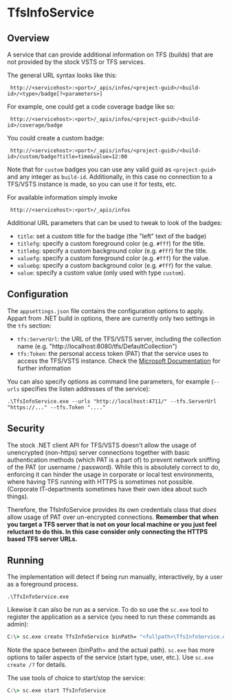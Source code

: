 # TfsInfoService

## Overview

A service that can provide additional information on TFS (builds) that are not provided
by the stock VSTS or TFS services.

The general URL syntax looks like this:

     http://<servicehost>:<port>/_apis/infos/<project-guid>/<build-id>/<type>/badge[?<parameters>]

For example, one could get a code coverage badge like so:

     http://<servicehost>:<port>/_apis/infos/<project-guid>/<build-id>/coverage/badge
     
You could create a custom badge:

     http://<servicehost>:<port>/_apis/infos/<project-guid>/<build-id>/custom/badge?title=time&value=12:00
     
Note that for `custom` badges you can use any valid guid as `<project-guid>` and any integer as `build-id`.
Additionally, in this case no connection to a TFS/VSTS instance is made, so you can use it for tests, etc.
     
For available information simply invoke 

     http://<servicehost>:<port>/_apis/infos
     
Additional URL parameters that can be used to tweak to look of the badges:

* `title`: set a custom title for the badge (the "left" text of the badge)
* `titlefg`: specify a custom foreground color (e.g. `#fff`) for the title.
* `titlebg`: specify a custom background color (e.g. `#fff`) for the title.
* `valuefg`: specify a custom foreground color (e.g. `#fff`) for the value.
* `valuebg`: specify a custom background color (e.g. `#fff`) for the value.
* `value`: specify a custom value (only used with type `custom`).

## Configuration

The `appsettings.json` file contains the configuration options to apply. Appart from .NET build in
options, there are currently only two settings in the `tfs` section:

* `tfs:ServerUrl`: the URL of the TFS/VSTS server, including the collection name (e.g. "http://localhost:8080/tfs/DefaultCollection")
* `tfs:Token`: the personal access token (PAT) that the service uses to access the TFS/VSTS instance.
Check the [Microsoft Documentation](https://docs.microsoft.com/de-de/vsts/accounts/use-personal-access-tokens-to-authenticate) for further information

You can also specify options as command line parameters, for example (`--urls` specifies the listen addresses of the service):

```
.\TfsInfoService.exe --urls "http://localhost:4711/" --tfs.ServerUrl "https://..." --tfs.Token "...."
```

## Security

The stock .NET client API for TFS/VSTS doesn't allow the usage of unencrypted (non-https) server connections
together with basic authentication methods (which PAT is a part of) to prevent network sniffing of the
PAT (or username / password). While this is absolutely correct to do, enforcing it can hinder the usage
in corporate or local test environments, where having TFS running with HTTPS is sometimes not possible.
(Corporate IT-departments sometimes have their own idea about such things).

Therefore, the TfsInfoService provides its own credentials class that _does_ allow usage of PAT over
un-encrypted connections. **Remember that when you target a TFS server that is not on your local machine
or you just feel reluctant to do this. In this case consider only connecting the HTTPS based TFS server
URLs.**

## Running

The implementation will detect if being run manually, interactively, by a user as a foreground process.

```
.\TfsInfoService.exe
```

Likewise it can also be run as a service. To do so use the `sc.exe` tool to register the application as
a service (you need to run these commands as admin):

```cmd
C:\> sc.exe create TfsInfoService binPath= "<fullpath>\TfsInfoService.exe"
```
Note the space between (binPath= and the actual path). `sc.exe` has more options to tailer aspects of
the service (start type, user, etc.). Use `sc.exe create /?` for details.

The use tools of choice to start/stop the service:

```cmd
C:\> sc.exe start TfsInfoService
```
